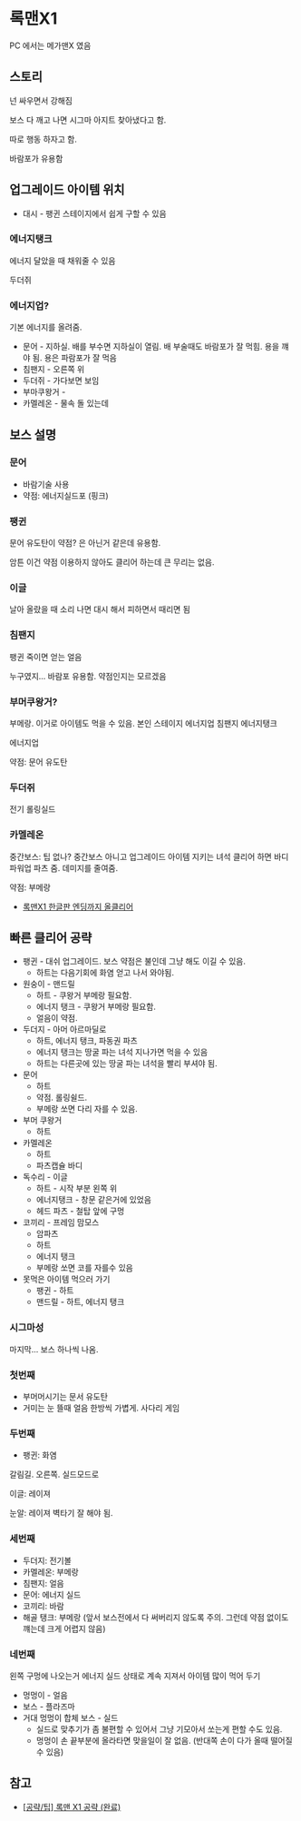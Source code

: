 # 록맨X1
PC 에서는 메가맨X 였음

## 스토리
넌 싸우면서 강해짐

보스 다 깨고 나면
시그마 아지트 찾아냈다고 함.

따로 행동 하자고 함.

바람포가 유용함

## 업그레이드 아이템 위치
* 대시 - 팽귄 스테이지에서 쉽게 구할 수 있음

### 에너지탱크
에너지 달았을 때 채워줄 수 있음

두더쥐

### 에너지업?
기본 에너지를 올려줌.

* 문어 - 지하실. 배를 부수면 지하실이 열림. 배 부술때도 바람포가 잘 먹힘.
용을 꺠야 됨. 용은 파람포가 잘 먹음
* 침팬지 - 오른쪽 위
* 두더쥐 - 가다보면 보임
* 부마쿠왕거 - 
* 카멜레온 - 물속 돌 있는데


## 보스 설명
### 문어 
* 바람기술 사용
* 약점: 에너지실드포 (핑크)

### 팽귄
문어 유도탄이 약점? 은 아닌거 같은데 유용함.

암튼 이건 약점 이용하지 않아도 클리어 하는데 큰 무리는 없음.


### 이글 
날아 올랐을 때 소리 나면 대시 해서 피하면서 때리면 됨

### 침팬지

팽귄 죽이면 얻는 얼음




누구였지...
바람포 유용함. 약점인지는 모르겠음


### 부머쿠왕거?

부메랑. 이거로 아이템도 먹을 수 있음.
본인 스테이지 에너지업
침팬지 에너지탱크


에너지업

약점: 문어 유도탄

### 두더쥐
 
전기
롤링실드

### 카멜레온
중간보스: 팁 없나? 중간보스 아니고 업그레이드 아이템 지키는 녀석
클리어 하면 바디 파워업 파츠 줌. 데미지를 줄여줌.

약점: 부메랑

* [록맨X1 한글판 엔딩까지 올클리어](https://www.youtube.com/watch?v=D0aF07mjBto)


## 빠른 클리어 공략
* 팽귄 - 대쉬 업그레이드. 보스 약점은 불인데 그냥 해도 이길 수 있음.
  * 하트는 다음기회에 화염 얻고 나서 와야됨.
* 원숭이 - 맨드릴
  * 하트 - 쿠왕거 부메랑 필요함.
  * 에너지 탱크 - 쿠왕거 부메랑 필요함.
  * 얼음이 약점.
* 두더지 - 아머 아르마딜로
  * 하트, 에너지 탱크, 파동권 파츠
  * 에너지 탱크는 땅굴 파는 녀석 지나가면 먹을 수 있음
  * 하트는 다른곳에 있는 땅굴 파는 녀석을 빨리 부셔야 됨.
* 문어
  * 하트
  * 약점. 롤링쉴드.
  * 부메랑 쏘면 다리 자를 수 있음.
* 부머 쿠왕거
  * 하트
* 카멜레온
  * 하트
  * 파츠캡슐 바디
* 독수리 - 이글
  * 하트 - 시작 부분 왼쪽 위
  * 에너지탱크 - 창문 같은거에 있었음
  * 헤드 파츠 - 철탑 앞에 구멍
* 코끼리 - 프레임 맘모스
  * 암파츠
  * 하트
  * 에너지 탱크
  * 부메랑 쏘면 코를 자를수 있음
* 못먹은 아이템 먹으러 가기
  * 팽귄 - 하트
  * 맨드릴 - 하트, 에너지 탱크

### 시그마성
마지막... 보스 하나씩 나옴.

### 첫번째

* 부머머시기는 문서 유도탄
* 거미는 눈 뜰때 얼음 한방씩 가볍게. 사다리 게임

### 두번째

* 팽귄: 화염

갈림길. 오른쪽. 실드모드로

이글: 레이져

눈알: 레이져
벽타기 잘 해야 됨.

### 세번째
* 두더지: 전기볼
* 카멜레온: 부메랑
* 침팬지: 얼음
* 문어: 에너지 실드
* 코끼리: 바람
* 해골 탱크: 부메랑 (앞서 보스전에서 다 써버리지 않도록 주의. 그런데 약점 없이도 꺠는데 크게 어렵지 않음)

### 네번째
왼쪽 구멍에 나오는거 에너지 실드 상태로 계속 지져서 아이템 많이 먹어 두기

* 멍멍이 - 얼음
* 보스 - 플라즈마
* 거대 멍멍이 합체 보스 - 실드
  * 실드로 맞추기가 좀 불편할 수 있어서 그냥 기모아서 쏘는게 편할 수도 있음.
  * 멍멍이 손 끝부분에 올라타면 맞을일이 잘 없음. (반대쪽 손이 다가 올때 떨어질 수 있음)

## 참고
* [[공략/팁] 록맨 X1 공략 (완료)](http://bbs.ruliweb.com/game/261/board/read/2100447)
